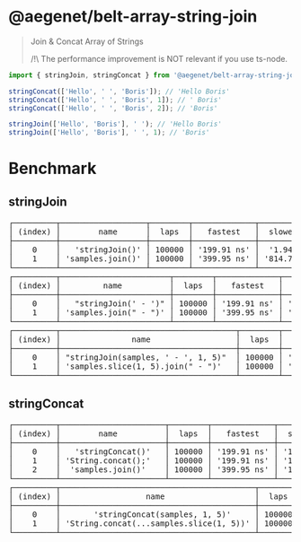 # @aegenet/belt-array-string-join

> Join & Concat Array of Strings
>
> /!\ The performance improvement is NOT relevant if you use ts-node.

```typescript
import { stringJoin, stringConcat } from '@aegenet/belt-array-string-join';

stringConcat(['Hello', ' ', 'Boris']); // 'Hello Boris'
stringConcat(['Hello', ' ', 'Boris', 1]); // ' Boris'
stringConcat(['Hello', ' ', 'Boris', 2]); // 'Boris'

stringJoin(['Hello', 'Boris'], ' '); // 'Hello Boris'
stringJoin(['Hello', 'Boris'], ' ', 1); // 'Boris'
```

# Benchmark

## stringJoin

<pre>
┌─────────┬──────────────────┬────────┬─────────────┬─────────────┬─────────────┬─────────────┬─────────────┬─────────────┬─────────┬────────────┐
│ (index) │        name      │  laps  │   fastest   │  slowest    │   average   │    p50 <    │     p75     │     p90     │ ratio % │  duration  │
├─────────┼──────────────────┼────────┼─────────────┼─────────────┼─────────────┼─────────────┼─────────────┼─────────────┼─────────┼────────────┤
│    0    │   'stringJoin()' │ 100000 │ '199.91 ns' │  '1.94 ms'  │ '398.16 ns' │ '300.05 ns' │ '300.05 ns' │ '400.07 ns' │ '0.00'  │ '39.82 ms' │
│    1    │ 'samples.join()' │ 100000 │ '399.95 ns' │ '814.70 μs' │ '506.69 ns' │ '400.07 ns' │ '499.96 ns' │ '599.98 ns' │ '49.98' │ '50.67 ms' │
└─────────┴──────────────────┴────────┴─────────────┴─────────────┴─────────────┴─────────────┴─────────────┴─────────────┴─────────┴────────────┘
┌─────────┬───────────────────────┬────────┬─────────────┬───────────┬─────────────┬─────────────┬─────────────┬─────────────┬─────────┬────────────┐
│ (index) │         name          │  laps  │   fastest   │  slowest  │   average   │    p50 <    │     p75     │     p90     │ ratio % │  duration  │
├─────────┼───────────────────────┼────────┼─────────────┼───────────┼─────────────┼─────────────┼─────────────┼─────────────┼─────────┼────────────┤
│    0    │   "stringJoin(' - ')" │ 100000 │ '199.91 ns' │ '1.27 ms' │ '479.39 ns' │ '300.05 ns' │ '300.05 ns' │ '399.95 ns' │ '0.00'  │ '47.94 ms' │
│    1    │ 'samples.join(" - ")' │ 100000 │ '399.95 ns' │ '1.21 ms' │ '487.71 ns' │ '499.96 ns' │ '499.96 ns' │ '500.08 ns' │ '49.99' │ '48.77 ms' │
└─────────┴───────────────────────┴────────┴─────────────┴───────────┴─────────────┴─────────────┴─────────────┴─────────────┴─────────┴────────────┘
┌─────────┬─────────────────────────────────────┬────────┬─────────────┬───────────┬─────────────┬─────────────┬─────────────┬─────────────┬─────────┬────────────┐
│ (index) │               name                  │  laps  │   fastest   │  slowest  │   average   │    p50 <    │     p75     │     p90     │ ratio % │  duration  │
├─────────┼─────────────────────────────────────┼────────┼─────────────┼───────────┼─────────────┼─────────────┼─────────────┼─────────────┼─────────┼────────────┤
│    0    │ "stringJoin(samples, ' - ', 1, 5)"  │ 100000 │ '199.91 ns' │ '1.39 ms' │ '372.70 ns' │ '300.05 ns' │ '300.05 ns' │ '399.95 ns' │ '0.00'  │ '37.27 ms' │
│    1    │ 'samples.slice(1, 5).join(" - ")'   │ 100000 │ '299.93 ns' │ '1.50 ms' │ '563.11 ns' │ '400.07 ns' │ '499.96 ns' │ '500.08 ns' │ '40.00' │ '56.31 ms' │
└─────────┴─────────────────────────────────────┴────────┴─────────────┴───────────┴─────────────┴─────────────┴─────────────┴─────────────┴─────────┴────────────┘
</pre>

## stringConcat


<pre>
┌─────────┬──────────────────────┬────────┬─────────────┬───────────┬─────────────┬─────────────┬─────────────┬─────────────┬─────────┬────────────┐
│ (index) │        name          │  laps  │   fastest   │  slowest  │   average   │    p50 <    │     p75     │     p90     │ ratio % │  duration  │
├─────────┼──────────────────────┼────────┼─────────────┼───────────┼─────────────┼─────────────┼─────────────┼─────────────┼─────────┼────────────┤
│    0    │   'stringConcat()'   │ 100000 │ '199.91 ns' │ '1.25 ms' │ '324.42 ns' │ '299.93 ns' │ '300.05 ns' │ '300.05 ns' │ '0.00'  │ '32.44 ms' │
│    1    │ 'String.concat();'   │ 100000 │ '199.91 ns' │ '1.51 ms' │ '396.50 ns' │ '300.05 ns' │ '300.05 ns' │ '399.95 ns' │ '11.11' │ '39.65 ms' │
│    2    │  'samples.join()'    │ 100000 │ '399.95 ns' │ '1.29 ms' │ '524.82 ns' │ '400.07 ns' │ '499.96 ns' │ '500.08 ns' │ '55.56' │ '52.48 ms' │
└─────────┴──────────────────────┴────────┴─────────────┴───────────┴─────────────┴─────────────┴─────────────┴─────────────┴─────────┴────────────┘
┌─────────┬─────────────────────────────────────────┬────────┬─────────────┬───────────┬─────────────┬─────────────┬─────────────┬─────────────┬─────────┬────────────┐
│ (index) │                  name                   │  laps  │   fastest   │  slowest  │   average   │    p50 <    │     p75     │     p90     │ ratio % │  duration  │
├─────────┼─────────────────────────────────────────┼────────┼─────────────┼───────────┼─────────────┼─────────────┼─────────────┼─────────────┼─────────┼────────────┤
│    0    │       'stringConcat(samples, 1, 5)'     │ 100000 │ '199.91 ns' │ '1.58 ms' │ '381.89 ns' │ '299.93 ns' │ '300.05 ns' │ '399.95 ns' │ '0.00'  │ '38.19 ms' │
│    1    │ 'String.concat(...samples.slice(1, 5))' │ 100000 │ '199.91 ns' │ '1.75 ms' │ '471.22 ns' │ '300.05 ns' │ '399.95 ns' │ '400.07 ns' │ '10.01' │ '47.12 ms' │
└─────────┴─────────────────────────────────────────┴────────┴─────────────┴───────────┴─────────────┴─────────────┴─────────────┴─────────────┴─────────┴────────────┘
</pre>
